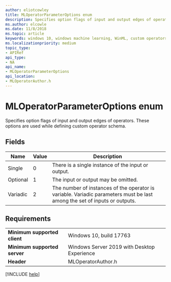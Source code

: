```yaml
---
author: eliotcowley
title: MLOperatorParameterOptions enum
description: Specifies option flags of input and output edges of operators.
ms.author: elcowle
ms.date: 11/8/2018
ms.topic: article
keywords: windows 10, windows machine learning, WinML, custom operators, MLOperatorParameterOptions
ms.localizationpriority: medium
topic_type:
- APIRef
api_type:
- NA
api_name:
- MLOperatorParameterOptions
api_location:
- MLOperatorAuthor.h
---
```


# MLOperatorParameterOptions enum

Specifies option flags of input and output edges of operators. These options are used while defining custom operator schema.

## Fields

| Name | Value | Description |
|------|-------|-------------|
| Single | 0 | There is a single instance of the input or output. |
| Optional | 1 | The input or output may be omitted. |
| Variadic | 2 | The number of instances of the operator is variable. Variadic parameters must be last among the set of inputs or outputs. |

## Requirements

| | |
|-|-|
| **Minimum supported client** | Windows 10, build 17763 |
| **Minimum supported server** | Windows Server 2019 with Desktop Experience |
| **Header** | MLOperatorAuthor.h |

[!INCLUDE [help](../includes/get-help.md)]
